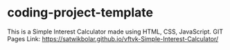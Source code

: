 # coding-project-template
This is a Simple Interest Calculator made using HTML, CSS, JavaScript.
GIT Pages Link: https://satwikbolar.github.io/vftvk-Simple-Interest-Calculator/
